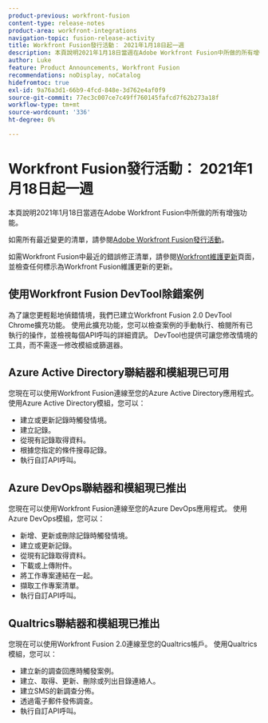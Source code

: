 ```yaml
---
product-previous: workfront-fusion
content-type: release-notes
product-area: workfront-integrations
navigation-topic: fusion-release-activity
title: Workfront Fusion發行活動： 2021年1月18日起一週
description: 本頁說明2021年1月18日當週在Adobe Workfront Fusion中所做的所有增強功能。
author: Luke
feature: Product Announcements, Workfront Fusion
recommendations: noDisplay, noCatalog
hidefromtoc: true
exl-id: 9a76a3d1-66b9-4fcd-848e-3d762e4af0f9
source-git-commit: 77ec3c007ce7c49ff760145fafcd7f62b273a18f
workflow-type: tm+mt
source-wordcount: '336'
ht-degree: 0%

---
```


# Workfront Fusion發行活動： 2021年1月18日起一週

本頁說明2021年1月18日當週在Adobe Workfront Fusion中所做的所有增強功能。

如需所有最近變更的清單，請參閱[Adobe Workfront Fusion發行活動](/help/workfront-fusion/fusion-product-releases/fusion-release-activity.md)。

如需Workfront Fusion中最近的錯誤修正清單，請參閱[Workfront維護更新](https://experienceleague.adobe.com/docs/workfront-known-issues/releases/current-updates.html)頁面，並檢查任何標示為Workfront Fusion維護更新的更新。

## 使用Workfront Fusion DevTool除錯案例

為了讓您更輕鬆地偵錯情境，我們已建立Workfront Fusion 2.0 DevTool Chrome擴充功能。 使用此擴充功能，您可以檢查案例的手動執行、檢閱所有已執行的操作，並檢視每個API呼叫的詳細資訊。 DevTool也提供可讓您修改情境的工具，而不需逐一修改模組或篩選器。

## Azure Active Directory聯結器和模組現已可用

您現在可以使用Workfront Fusion連線至您的Azure Active Directory應用程式。 使用Azure Active Directory模組，您可以：

* 建立或更新記錄時觸發情境。
* 建立記錄。
* 從現有記錄取得資料。
* 根據您指定的條件搜尋記錄。
* 執行自訂API呼叫。

## Azure DevOps聯結器和模組現已推出

您現在可以使用Workfront Fusion連線至您的Azure DevOps應用程式。 使用Azure DevOps模組，您可以：

* 新增、更新或刪除記錄時觸發情境。
* 建立或更新記錄。
* 從現有記錄取得資料。
* 下載或上傳附件。
* 將工作專案連結在一起。
* 擷取工作專案清單。
* 執行自訂API呼叫。

## Qualtrics聯結器和模組現已推出

您現在可以使用Workfront Fusion 2.0連線至您的Qualtrics帳戶。 使用Qualtrics模組，您可以：

* 建立新的調查回應時觸發案例。
* 建立、取得、更新、刪除或列出目錄連絡人。
* 建立SMS的新調查分佈。
* 透過電子郵件發佈調查。
* 執行自訂API呼叫。
